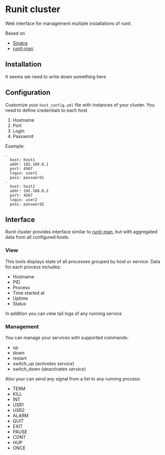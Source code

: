 # Runit cluster

Web interface for management multiple installations of runit.

Based on

* [Sinatra](http://www.sinatrarb.com/)
* [runit-man](https://github.com/Undev/runit-man)

## Installation

It seems we need to write down something here

## Configuration

Customize your `host_config.yml` file with instances of your cluster.
You need to define credentials to each host

1. Hostname
2. Port
3. Login
4. Password

Example:

    -
      host: host1
      addr: 192.168.0.1
      port: 4567
      login: user1
      pass: password1
    -
      host: host2
      addr: 192.168.0.2
      port: 4567
      login: user2
      pass: password2

## Interface

Runit cluster provides interface similar to [runit-man](https://github.com/Undev/runit-man), but with aggregated data from all configured hosts.

### View

This tools displays state of all processes grouped by host or service.
Data for each process includes:

-  Hostname
-  PID
-  Process
-  Time started at
-  Uptime
-  Status

In addition you can view tail logs of any running service

### Management

You can manage your services with supported commands:

-  up
-  down
-  restart
-  switch\_up (*activates service*)
-  switch\_down (*deactivates service*)

Also your can send any signal from a list to any running process:

-  TERM
-  KILL
-  INT
-  USR1
-  USR2
-  ALARM
-  QUIT
-  EXIT
-  PAUSE
-  CONT
-  HUP
-  ONCE
